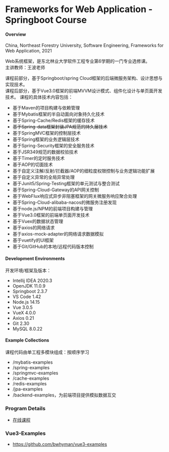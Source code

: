 # Frameworks for Web Application - Springboot Course

#### Overview

China, Northeast Forestry University, Software Engineering, Frameworks for Web Application, 2021

Web系统框架，是东北林业大学软件工程专业第6学期的一门专业选修课。  
主讲教师：王波老师

课程前部分，基于Springboot/spring Cloud框架的后端微服务架构、设计思想与实现技术。  
课程后部分，基于Vue3.0框架的前端MVVM设计模式、组件化设计与单页面开发技术。
课程的具体技术内容包括：
- 基于Maven的项目构建与依赖管理
- 基于Mybatis框架的半自动面向对象持久化技术
- 基于Spring-Cache/Redis框架的缓存技术
- ~~基于Spring-data框架封装JPA规范的持久层技术~~
- 基于SpringMVC框架的控制层技术
- 基于Spring框架的业务逻辑层技术
- 基于Spring-Security框架的安全服务技术
- 基于JSR349规范的数据校验技术
- 基于Timer的定时服务技术
- 基于AOP的切面技术
- 基于自定义注解/反射/拦截器/AOP的细粒度权限控制与业务逻辑功能扩展
- 基于自定义异常的全局异常处理
- 基于Junit5/Spring-Testing框架的单元测试与整合测试
- 基于Spring-Cloud-Gateway的API网关控制
- 基于WebFlux响应式异步非阻塞框架的网关微服务响应聚合处理  
- 基于Spring-Cloud-alibaba-nacos的微服务注册发现
- 基于node.js/NPM的前端项目构建与管理
- 基于Vue3.0框架的前端单页面开发技术
- 基于Vuex的数据状态管理
- 基于axios的网络请求
- 基于axios-mock-adapter的网络请求数据模拟
- 基于vuetify的UI框架
- 基于Git/GitHub的本地/远程代码版本控制

#### Development Environments

开发环境/框架及版本：

- Intellij IDEA 2020.3
- OpenJDK 11.0.9
- Springboot 2.3.7
- VS Code 1.42
- Node.js 14.15
- Vue 3.0.5
- VueX 4.0.0
- Axios 0.21
- Git 2.30
- MySQL 8.0.22

#### Example Collections
课程代码由单工程多模块组成：按顺序学习
- /mybatis-examples
- /spring-examples
- /springmvc-examples  
- /cache-examples
- /redis-examples
- /jpa-examples
- /backend-examples，为前端项目提供模拟数据互交

### Program Details
- [在线课程](https://mooc1-1.chaoxing.com/course/208931964.html)

### Vue3-Examples
 - https://github.com/bwhyman/vue3-examples